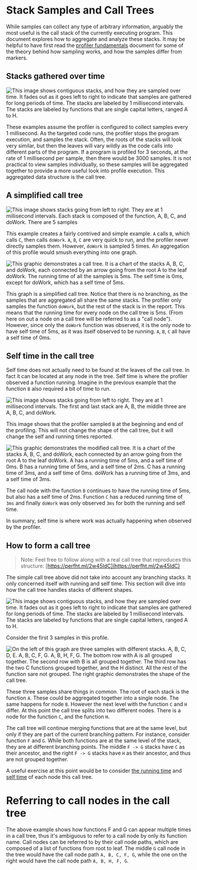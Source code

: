 # Stack Samples and Call Trees

While samples can collect any type of arbitrary information, arguably the most useful is the call stack of the currently executing program. This document explores how to aggregate and analyze these stacks. It may be helpful to have first read the [profiler fundamentals](./guide-profiler-fundamentals) document for some of the theory behind how sampling works, and how the samples differ from markers.

## Stacks gathered over time

![This image shows contiguous stacks, and how they are sampled over time. It fades out as it goes left to right to indicate that samples are gathered for long periods of time. The stacks are labeled by 1 millisecond intervals. The stacks are labeled by functions that are single capital letters, ranged A to H.](./images/samples.svg)

These examples assume the profiler is configured to collect samples every 1 millisecond. As the targeted code runs, the profiler stops the program execution, and samples the stack. Often, the roots of the stacks will look very similar, but then the leaves will vary wildly as the code calls into different parts of the program. If a program is profiled for 3 seconds, at the rate of 1 millisecond per sample, then there would be 3000 samples. It is not practical to view samples individually, so these samples will be aggregated together to provide a more useful look into profile execution. This aggregated data structure is the call tree.

## A simplified call tree

![This image shows stacks going from left to right. They are at 1 millisecond intervals. Each stack is composed of the function, A, B, C, and doWork. There are 5 samples](./images/simple-stacks.svg)

<!--alex ignore simple-->

This example creates a fairly contrived and simple example. `A` calls `B`, which calls `C`, then calls `doWork`. `A`, `B`, `C` are very quick to run, and the profiler never directly samples them. However, `doWork` is sampled 5 times. An aggregation of this profile would smush everything into one graph.

![This graphic demonstrates a call tree. It is a chart of the stacks A, B, C, and doWork, each connected by an arrow going from the root A to the leaf doWork. The running time of all the samples is 5ms. The self time is 0ms, except for doWork, which has a self time of 5ms.](./images/simple-call-tree.svg)

This graph is a simplified call tree. Notice that there is no branching, as the samples that are aggregated all share the same stacks. The profiler only samples the function `doWork`, but the rest of the stack is in the report. This means that the running time for every node on the call tree is 5ms. (From here on out a node on a call tree will be referred to as a "call node"). However, since only the `doWork` function was observed, it is the only node to have self time of 5ms, as it was itself observed to be running. `A`, `B`, `C` all have a self time of 0ms.

## Self time in the call tree

Self time does not actually need to be found at the leaves of the call tree. In fact it can be located at any node in the tree. Self time is where the profiler observed a function running. Imagine in the previous example that the function `B` also required a bit of time to run.

![This image shows stacks going from left to right. They are at 1 millisecond intervals. The first and last stack are A, B, the middle three are A, B, C, and doWork.](./images/simple-stacks-self-time.svg)

This image shows that the profiler sampled `B` at the beginning and end of the profiling. This will not change the shape of the call tree, but it will change the self and running times reported.

![This graphic demonstrates the modified call tree. It is a chart of the stacks A, B, C, and doWork, each connected by an arrow going from the root A to the leaf doWork. A has a running time of 5ms, and a self time of 0ms. B has a running time of 5ms, and a self time of 2ms. C has a running time of 3ms, and a self time of 0ms. doWork has a running time of 3ms, and a self time of 3ms.](./images/simple-call-tree-self-time.svg)

The call node with the function `B` continues to have the running time of 5ms, but also has a self time of 2ms. Function `C` has a reduced running time of `3ms` and finally `doWork` was only observed `3ms` for both the running and self time.

In summary, self time is where work was actually happening when observed by the profiler.

## How to form a call tree

> Note: Feel free to follow along with a real call tree that reproduces this structure: [https://perfht.ml/2w45IdC](https://perfht.ml/2w45IdC)

<!--alex ignore simple-->

The simple call tree above did not take into account any branching stacks. It only concerned itself with running and self time. This section will dive into how the call tree handles stacks of different shapes.

![This image shows contiguous stacks, and how they are sampled over time. It fades out as it goes left to right to indicate that samples are gathered for long periods of time. The stacks are labeled by 1 millisecond intervals. The stacks are labeled by functions that are single capital letters, ranged A to H.](./images/samples.svg)

Consider the first 3 samples in this profile.

![On the left of this graph are three samples with different stacks. A, B, C, D, E. A, B, C, F, G. A, B, H, F, G. The bottom row with A is all grouped together. The second row with B is all grouped together. The third row has the two C functions grouped together, and the H distinct. All the rest of the function sare not grouped. The right graphic demonstrates the shape of the call tree.](./images/call-tree.svg)

These three samples share things in common. The root of each stack is the function `A`. These could be aggregated together into a single node. The same happens for node `B`. However the next level with the function `C` and `H` differ. At this point the call tree splits into two different nodes. There is a node for the function `C`, and the function `H`.

The call tree will continue merging functions that are at the same level, but only if they are part of the current branching pattern. For instance, consider function `F` and `G`. While both functions are at the same level of the stack, they are at different branching points. The middle `F -> G` stacks have `C` as their ancestor, and the right `F -> G` stacks have `H` as their ancestor, and thus are not grouped together.

A useful exercise at this point would be to consider [the running time](./images/call-tree-running-time.svg) and [self time](./images/call-tree-self-time.svg) of each node this call tree.

# Referring to call nodes in the call tree

The above example shows how functions F and G can appear multiple times in a call tree, thus it's ambiguous to refer to a call node by only its function name. Call nodes can be referred to by their call node paths, which are composed of a list of functions from root to leaf. The middle `G` call node in the tree would have the call node path `A, B, C, F, G`, while the one on the right would have the call node path `A, B, H, F, G`.
